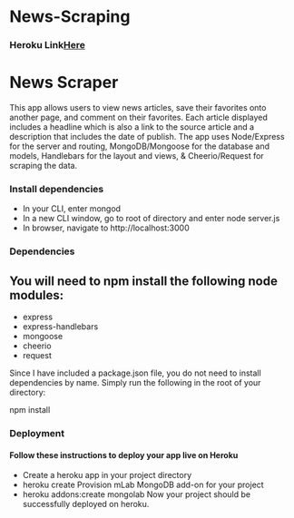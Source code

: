 # News-Scraping

<h3>Heroku Link<a href= "https://intense-citadel-62906.herokuapp.com/">Here</a>


<h1>News Scraper</h1>
<p>This app allows users to view news articles, save their favorites onto another page, and comment on their favorites. Each article displayed includes a headline which is also a link to the source article and a description that includes the date of publish.  The app uses Node/Express for the server and routing, MongoDB/Mongoose for the database and models, Handlebars for the layout and views, & Cheerio/Request for scraping the data.</p>

<h3>Install dependencies</h3>
<ul>
<li>In your CLI, enter mongod</li>
<li>In a new CLI window, go to root of directory and enter node server.js</li>
<li>In browser, navigate to http://localhost:3000</li>
</ul>

<h3>Dependencies</h3>
<h2>You will need to npm install the following node modules:</h2>
<ul>
<li>express</li>
<li>express-handlebars</li>
<li>mongoose</li>
<li>cheerio</li>
<li>request</li>
</ul>

<p>Since I have included a package.json file, you do not need to install dependencies by name. Simply run the following in the root of your directory:</p>

<p>npm install</p>

<h3>Deployment</h3>
<h4>Follow these instructions to deploy your app live on Heroku</h4>

<ul>
<li>Create a heroku app in your project directory</li>

<li>heroku create <projectName>
Provision mLab MongoDB add-on for your project</li>

<li>heroku addons:create mongolab
Now your project should be successfully deployed on heroku.</li>

<ul>
